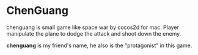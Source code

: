 # ChenGuang
chenguang is small game like space war by cocos2d for mac. Player manipulate the plane to dodge the attack and shoot down the enemy.

**chenguang** is my friend's name, he also is the "protagonist" in this game.
